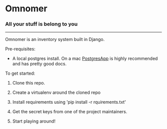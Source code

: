 # Omnomer
### All your stuff is belong to you
***
Omnomer is an inventory system built in Django.

Pre-requisites:
* A local postgres install. On a mac [PostgresApp](http://postgresapp.com/) is highly recommended and has pretty good docs.

To get started:

1. Clone this repo.

2. Create a virtualenv around the cloned repo

3. Install requirements using 'pip install -r rquirements.txt'

4. Get the secret keys from one of the project maintainers.

5. Start playing around!
